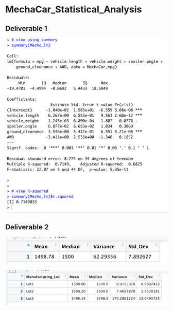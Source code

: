 # MechaCar_Statistical_Analysis


## Deliverable 1
![Mecha Car Linear Summary](mechacar_linear.png)


## Deliverable 2
![Mecha Car Total Summary](total_summary.png)

![lot_summary](lot_summary.png)

